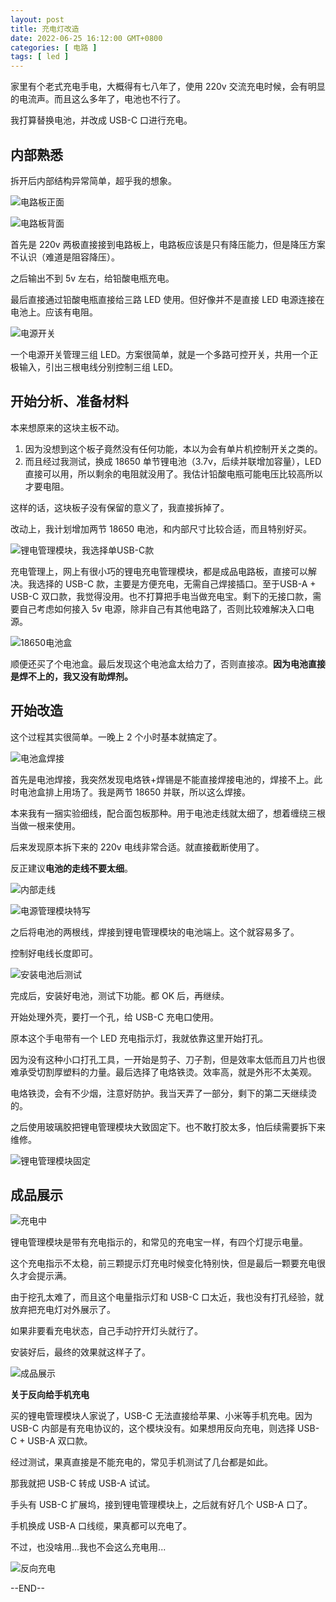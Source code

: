 ```yaml
---
layout: post
title: 充电灯改造
date: 2022-06-25 16:12:00 GMT+0800
categories: [ 电路 ]
tags: [ led ]
---
```


家里有个老式充电手电，大概得有七八年了，使用 220v 交流充电时候，会有明显的电流声。而且这么多年了，电池也不行了。

我打算替换电池，并改成 USB-C 口进行充电。

<!-- more -->

## 内部熟悉

拆开后内部结构异常简单，超乎我的想象。

![电路板正面](https://cdn.nlark.com/yuque/0/2022/jpeg/86612/1656149605582-183ab3e2-7a58-4621-906c-c9225e5e493e.jpeg)

![电路板背面](https://cdn.nlark.com/yuque/0/2022/jpeg/86612/1656149604358-8bd41995-1e07-4d75-959a-e14458f60e85.jpeg)

首先是 220v 两极直接接到电路板上，电路板应该是只有降压能力，但是降压方案不认识（难道是阻容降压）。

之后输出不到 5v 左右，给铅酸电瓶充电。

最后直接通过铅酸电瓶直接给三路 LED 使用。但好像并不是直接 LED 电源连接在电池上。应该有电阻。

![电源开关](https://cdn.nlark.com/yuque/0/2022/jpeg/86612/1656149605438-959270ed-b1e6-451a-a99e-ccc9777ebe5c.jpeg)

一个电源开关管理三组 LED。方案很简单，就是一个多路可控开关，共用一个正极输入，引出三根电线分别控制三组 LED。

## 开始分析、准备材料

本来想原来的这块主板不动。

1. 因为没想到这个板子竟然没有任何功能，本以为会有单片机控制开关之类的。
2. 而且经过我测试，换成 18650 单节锂电池（3.7v，后续并联增加容量），LED 直接可以用，所以剩余的电阻就没用了。我估计铅酸电瓶可能电压比较高所以才要电阻。

这样的话，这块板子没有保留的意义了，我直接拆掉了。

改动上，我计划增加两节 18650 电池，和内部尺寸比较合适，而且特别好买。

![锂电管理模块，我选择单USB-C款](https://cdn.nlark.com/yuque/0/2022/jpeg/86612/1656149594077-cc432bcc-cda4-487b-9da7-fab1666717a3.jpeg)

充电管理上，网上有很小巧的锂电充电管理模块，都是成品电路板，直接可以解决。我选择的 USB-C 款，主要是方便充电，无需自己焊接插口。至于USB-A + USB-C 双口款，我觉得没用。也不打算把手电当做充电宝。剩下的无接口款，需要自己考虑如何接入
5v 电源，除非自己有其他电路了，否则比较难解决入口电源。

![18650电池盒](https://cdn.nlark.com/yuque/0/2022/jpeg/86612/1656149593511-c2e0cf80-df23-4f76-9ff0-761af0de6a30.jpeg)

顺便还买了个电池盒。最后发现这个电池盒太给力了，否则直接凉。**因为电池直接是焊不上的，我又没有助焊剂。**

## 开始改造

这个过程其实很简单。一晚上 2 个小时基本就搞定了。

![电池盒焊接](https://cdn.nlark.com/yuque/0/2022/jpeg/86612/1656149610152-afd7148a-8b91-4195-9af1-5d3dc8255730.jpeg)

首先是电池焊接，我突然发现电烙铁+焊锡是不能直接焊接电池的，焊接不上。此时电池盒排上用场了。我是两节 18650 并联，所以这么焊接。

本来我有一捆实验细线，配合面包板那种。用于电池走线就太细了，想着缠绕三根当做一根来使用。

后来发现原本拆下来的 220v 电线非常合适。就直接截断使用了。

反正建议**电池的走线不要太细**。

![内部走线](https://cdn.nlark.com/yuque/0/2022/jpeg/86612/1656149611054-4d6bef60-8c0d-4a8f-80fe-580918bf6ced.jpeg)

![电源管理模块特写](https://cdn.nlark.com/yuque/0/2022/jpeg/86612/1656149621791-9d4eb8ff-a51b-4c7d-85d2-4d3eb93cf46d.jpeg)

之后将电池的两根线，焊接到锂电管理模块的电池端上。这个就容易多了。

控制好电线长度即可。

![安装电池后测试](https://cdn.nlark.com/yuque/0/2022/jpeg/86612/1656149623415-f6eae9c9-71a0-456a-9eee-55a31fdae620.jpeg)

完成后，安装好电池，测试下功能。都 OK 后，再继续。

开始处理外壳，要打一个孔，给 USB-C 充电口使用。

原本这个手电带有一个 LED 充电指示灯，我就依靠这里开始打孔。

因为没有这种小口打孔工具，一开始是剪子、刀子割，但是效率太低而且刀片也很难承受切割厚塑料的力量。最后选择了电烙铁烫。效率高，就是外形不太美观。

电烙铁烫，会有不少烟，注意好防护。我当天弄了一部分，剩下的第二天继续烫的。

之后使用玻璃胶把锂电管理模块大致固定下。也不敢打胶太多，怕后续需要拆下来维修。

![锂电管理模块固定](https://cdn.nlark.com/yuque/0/2022/jpeg/86612/1656149623172-2a203b14-60fb-4ac0-8086-f1319aef83d7.jpeg)

## 成品展示

![充电中](https://cdn.nlark.com/yuque/0/2022/jpeg/86612/1656149625290-b6df4e44-4002-4f60-b762-51fcdedeefdd.jpeg)

锂电管理模块是带有充电指示的，和常见的充电宝一样，有四个灯提示电量。

这个充电指示不太稳，前三颗提示灯充电时候变化特别快，但是最后一颗要充电很久才会提示满。

由于挖孔太难了，而且这个电量指示灯和 USB-C 口太近，我也没有打孔经验，就放弃把充电灯对外展示了。

如果非要看充电状态，自己手动拧开灯头就行了。

安装好后，最终的效果就这样子了。

![成品展示](https://cdn.nlark.com/yuque/0/2022/jpeg/86612/1656150142997-04b49749-150e-47e8-9773-aaf0f0fdc8a3.jpeg)

**关于反向给手机充电**

买的锂电管理模块人家说了，USB-C 无法直接给苹果、小米等手机充电。因为 USB-C 内部是有充电协议的，这个模块没有。如果想用反向充电，则选择 USB-C + USB-A 双口款。

经过测试，果真直接是不能充电的，常见手机测试了几台都是如此。

那我就把 USB-C 转成 USB-A 试试。

手头有 USB-C 扩展坞，接到锂电管理模块上，之后就有好几个 USB-A 口了。

手机换成 USB-A 口线缆，果真都可以充电了。

不过，也没啥用...我也不会这么充电用...

![反向充电](https://cdn.nlark.com/yuque/0/2022/jpeg/86612/1656149625419-f32c6e6c-98f7-41e7-9cb6-feee9151857f.jpeg)

--END--
